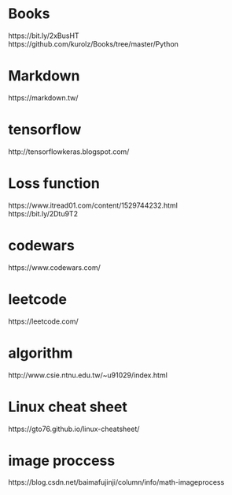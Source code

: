 <h1>Books</h1>
https://bit.ly/2xBusHT <br>
https://github.com/kurolz/Books/tree/master/Python
<h1>Markdown</h1>
https://markdown.tw/
<h1>tensorflow</h1>
http://tensorflowkeras.blogspot.com/
<h1>Loss function</h1>
https://www.itread01.com/content/1529744232.html<br>
https://bit.ly/2Dtu9T2
<h1>codewars</h1>
https://www.codewars.com/
<h1>leetcode</h1>
https://leetcode.com/
<h1>algorithm</h1>
http://www.csie.ntnu.edu.tw/~u91029/index.html
<h1>Linux cheat sheet</h1>
https://gto76.github.io/linux-cheatsheet/
<h1>image proccess</h1>
https://blog.csdn.net/baimafujinji/column/info/math-imageprocess

